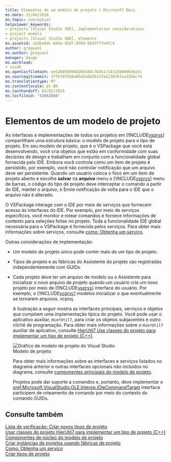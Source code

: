 ```yaml
---
title: Elementos de um modelo de projeto | Microsoft Docs
ms.date: 11/04/2016
ms.topic: conceptual
helpviewer_keywords:
- projects [Visual Studio SDK], implementation considerations
- project models
- projects [Visual Studio SDK], elements
ms.assetid: a1dbe0dc-68da-45d7-8704-5b43ff7e4fc4
author: gregvanl
ms.author: gregvanl
manager: douge
ms.workload:
- vssdk
ms.openlocfilehash: ee628d56094026b588c76451c143158000636a5c
ms.sourcegitcommit: 37fb7075b0a65d2add3b137a5230767aa3266c74
ms.translationtype: MT
ms.contentlocale: pt-BR
ms.lasthandoff: 01/02/2019
ms.locfileid: "53962604"
---
```

# <a name="elements-of-a-project-model"></a>Elementos de um modelo de projeto
As interfaces e implementações de todos os projetos em [!INCLUDE[vsprvs](../../code-quality/includes/vsprvs_md.md)] compartilham uma estrutura básica: o modelo de projeto para o tipo de projeto. Em seu modelo de projeto, que é o VSPackage que você está desenvolvendo, você cria objetos que estão em conformidade com suas decisões de design e trabalham em conjunto com a funcionalidade global fornecida pelo IDE. Embora você controla como um item de projeto é persistido, por exemplo, você não controlar notificação que um arquivo deve ser persistente. Quando um usuário coloca o foco em um item de projeto aberto e escolhe **salvar** na **arquivo** menu o [!INCLUDE[vsprvs](../../code-quality/includes/vsprvs_md.md)] menu de barras, o código do tipo de projeto deve interceptar o comando a partir do IDE, manter o arquivo, e Envie notificação de volta para o IDE que o arquivo não é alterado.  
  
 O VSPackage interage com o IDE por meio de serviços que fornecem acesso às interfaces do IDE. Por exemplo, por meio de serviços específicos, você monitor e rotear comandos e fornece informações de contexto para seleções feitas no projeto. Toda a funcionalidade IDE global necessária para o VSPackage é fornecida pelos serviços. Para obter mais informações sobre serviços, consulte [como: Obtenha um serviço](../../extensibility/how-to-get-a-service.md).  
  
 Outras considerações de implementação:  
  
- Um modelo de projeto único pode conter mais de um tipo de projeto.  
  
- Tipos de projeto e as fábricas do Assistente do projeto são registradas independentemente com GUIDs.  
  
- Cada projeto deve ter um arquivo de modelo ou o Assistente para inicializar o novo arquivo de projeto quando um usuário cria um novo projeto por meio de [!INCLUDE[vsprvs](../../code-quality/includes/vsprvs_md.md)] interface do usuário. Por exemplo, o [!INCLUDE[vcprvc](../../code-quality/includes/vcprvc_md.md)] modelos inicializar o que eventualmente se tornarem arquivos. vcproj.  
  
  A ilustração a seguir mostra as interfaces principais, serviços e objetos que compõem uma implementação típica do projeto. Você pode usar o aplicativo auxiliar, `HierUtil7`, para criar os objetos subjacentes e outro clichê de programação. Para obter mais informações sobre o `HierUtil7` auxiliar de aplicativo, consulte [HierUtil7 Use classes do projeto para implementar um tipo de projeto (C++)](https://msdn.microsoft.com/library/a5c16a09-94a2-46ef-87b5-35b815e2f346).  
  
  ![Gráfico de modelo de projeto do Visual Studio](../../extensibility/internals/media/vsprojectmodel.gif "vsProjectModel")  
  Modelo de projeto  
  
  Para obter mais informações sobre as interfaces e serviços listados no diagrama anterior e outras interfaces opcionais não incluídos no diagrama, consulte [componentes principais do modelo de projeto](../../extensibility/internals/project-model-core-components.md).  
  
  Projetos pode dar suporte a comandos e, portanto, deve implementar o <xref:Microsoft.VisualStudio.OLE.Interop.IOleCommandTarget> interface participem de roteamento de comando por meio do contexto do comando GUIDs.  
  
## <a name="see-also"></a>Consulte também  
 [Lista de verificação: Criar novos tipos de projeto](../../extensibility/internals/checklist-creating-new-project-types.md)   
 [Usar classes do projeto HierUtil7 para implementar um tipo de projeto (C++)](https://msdn.microsoft.com/library/a5c16a09-94a2-46ef-87b5-35b815e2f346)   
 [Componentes de núcleo do modelo de projeto](../../extensibility/internals/project-model-core-components.md)   
 [Criar instâncias de projetos usando fábricas de projeto](../../extensibility/internals/creating-project-instances-by-using-project-factories.md)   
 [Como: Obtenha um serviço](../../extensibility/how-to-get-a-service.md)   
 [Criar tipos de projeto](../../extensibility/internals/creating-project-types.md)
